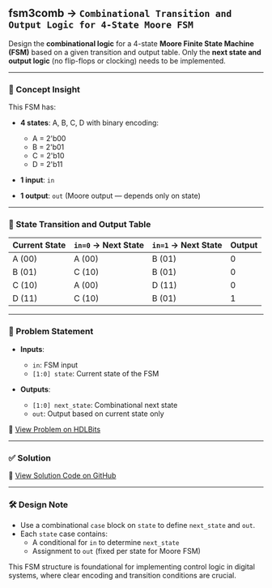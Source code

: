## fsm3comb → `Combinational Transition and Output Logic for 4-State Moore FSM`

Design the **combinational logic** for a 4-state **Moore Finite State Machine (FSM)** based on a given transition and output table. Only the **next state and output logic** (no flip-flops or clocking) needs to be implemented.

---

### 🧠 Concept Insight

This FSM has:

- **4 states**: A, B, C, D with binary encoding:
  - A = 2'b00
  - B = 2'b01
  - C = 2'b10
  - D = 2'b11

- **1 input**: `in`
- **1 output**: `out` (Moore output — depends only on state)

---

### 📘 State Transition and Output Table

| Current State | `in=0` → Next State | `in=1` → Next State | Output |
|---------------|---------------------|---------------------|--------|
| A (00)        | A (00)              | B (01)              | 0      |
| B (01)        | C (10)              | B (01)              | 0      |
| C (10)        | A (00)              | D (11)              | 0      |
| D (11)        | C (10)              | B (01)              | 1      |

---

### 📘 Problem Statement

- **Inputs**:
  - `in`: FSM input
  - `[1:0] state`: Current state of the FSM

- **Outputs**:
  - `[1:0] next_state`: Combinational next state
  - `out`: Output based on current state only

🔗 [View Problem on HDLBits](https://hdlbits.01xz.net/wiki/Fsm3comb)

---

### ✅ Solution  
📄 [View Solution Code on GitHub](https://github.com/EswarAdithya011/HDLBits/blob/main/Problem%20Sets/7.%20Sequential%20Logic/fsm3comb.v)

---

### 🛠 Design Note

- Use a combinational `case` block on `state` to define `next_state` and `out`.
- Each `state` case contains:
  - A conditional for `in` to determine `next_state`
  - Assignment to `out` (fixed per state for Moore FSM)

This FSM structure is foundational for implementing control logic in digital systems, where clear encoding and transition conditions are crucial.
